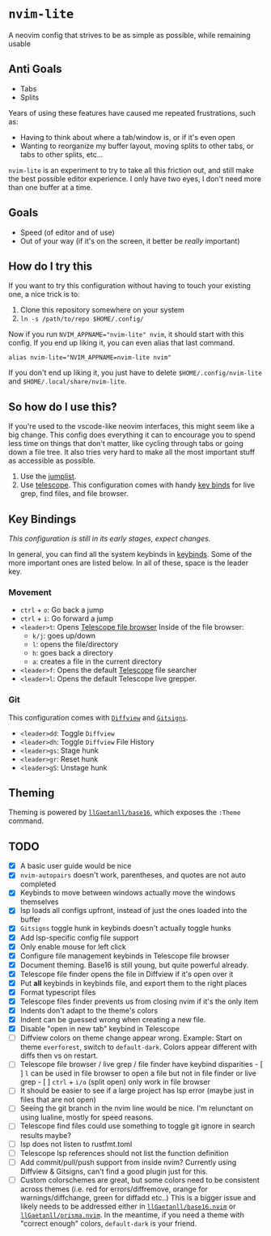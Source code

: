 # `nvim-lite`
A neovim config that strives to be as simple as possible, while remaining usable

## Anti Goals
- Tabs
- Splits

Years of using these features have caused me repeated frustrations, such as:
- Having to think about where a tab/window is, or if it's even open
- Wanting to reorganize my buffer layout, moving splits to other tabs, or tabs
to other splits, etc...

`nvim-lite` is an experiment to try to take all this friction out, and still
make the best possible editor experience. I only have two eyes, I don't need
more than one buffer at a time.

## Goals
- Speed (of editor and of use)
- Out of your way (if it's on the screen, it better be *really* important)

## How do I try this

If you want to try this configuration without having to touch your existing one,
a nice trick is to:

1. Clone this repository somewhere on your system
2. `ln -s /path/to/repo $HOME/.config/`

Now if you run `NVIM_APPNAME="nvim-lite" nvim`, it should start with this
config. If you end up liking it, you can even alias that last command.

```
alias nvim-lite="NVIM_APPNAME=nvim-lite nvim"
```

If you don't end up liking it, you just have to delete `$HOME/.config/nvim-lite`
and `$HOME/.local/share/nvim-lite`.

## So how do I use this?

If you're used to the vscode-like neovim interfaces, this might seem like a big
change. This config does everything it can to encourage you to spend less time
on things that don't matter, like cycling through tabs or going down a file
tree. It also tries very hard to make all the most important stuff as accessible
as possible.

1. Use the [jumplist](https://neovim.io/doc/user/motion.html#_8.-jumps).
2. Use [telescope](https://github.com/nvim-telescope/telescope.nvim). This
   configuration comes with handy [key binds](#key_bindings) for live grep, find
   files, and file browser.

## Key Bindings

*This configuration is still in its early stages, expect changes.*

In general, you can find all the system keybinds in
[keybinds](./lua/config/keybinds.lua). Some of the more important ones are
listed below. In all of these, space is the leader key.

### Movement

- `ctrl` + `o`: Go back a jump
- `ctrl` + `i`: Go forward a jump
- `<leader>t`: Opens [Telescope file browser](https://github.com/nvim-telescope/telescope-file-browser.nvim)
  Inside of the file browser:
  - `k/j`: goes up/down
  - `l`: opens the file/directory
  - `h`: goes back a directory
  - `a`: creates a file in the current directory
- `<leader>f`: Opens the default [Telescope](https://github.com/nvim-telescope/telescope.nvim) file searcher
- `<leader>l`: Opens the default Telescope live grepper.

### Git

This configuration comes with
[`Diffview`](https://github.com/sindrets/diffview.nvim/) and
[`Gitsigns`](https://github.com/lewis6991/gitsigns.nvim).

- `<leader>dd`: Toggle `Diffview`
- `<leader>dh`: Toggle `Diffview` File History
- `<leader>gs`: Stage hunk
- `<leader>gr`: Reset hunk
- `<leader>gS`: Unstage hunk

## Theming

Theming is powered by [`llGaetanll/base16`](https://github.com/llGaetanll/base16.nvim), which exposes the `:Theme` command.

## TODO
- [x] A basic user guide would be nice
- [x] `nvim-autopairs` doesn't work, parentheses, and quotes are not auto completed
- [x] Keybinds to move between windows actually move the windows themselves
- [x] lsp loads all configs upfront, instead of just the ones loaded into the buffer
- [x] `Gitsigns` toggle hunk in keybinds doesn't actually toggle hunks
- [x] Add lsp-specific config file support
- [x] Only enable mouse for left click
- [x] Configure file management keybinds in Telescope file browser 
- [x] Document theming. Base16 is still young, but quite powerful already.
- [x] Telescope file finder opens the file in Diffview if it's open over it
- [x] Put **all** keybinds in keybinds file, and export them to the right places
- [x] Format typescript files
- [x] Telescope files finder prevents us from closing nvim if it's the only item
- [x] Indents don't adapt to the theme's colors
- [x] Indent can be guessed wrong when creating a new file.
- [x] Disable "open in new tab" keybind in Telescope
- [ ] Diffview colors on theme change appear wrong.
      Example: Start on theme `everforest`, switch to `default-dark`. Colors
      appear different with diffs then vs on restart.
- [ ] Telescope file browser / live grep / file finder have keybind disparities
      - [ ] `l` can be used in file browser to open a file but not in file finder or
        live grep
      - [ ] `ctrl` + `i/o` (split open) only work in file browser
- [ ] It should be easier to see if a large project has lsp error (maybe just in
      files that are not open)
- [ ] Seeing the git branch in the nvim line would be nice.
      I'm relunctant on using lualine, mostly for speed reasons.
- [ ] Telescope find files could use something to toggle git ignore in search
      results maybe?
- [ ] lsp does not listen to rustfmt.toml
- [ ] Telescope lsp references should not list the function definition
- [ ] Add commit/pull/push support from inside nvim? Currently using Diffview &
      Gitsigns, can't find a good plugin just for this.
- [ ] Custom colorschemes are great, but some colors need to be consistent
      across themes (i.e. red for errors/diffremove, orange for
      warnings/diffchange, green for diffadd etc..) This is a bigger issue and
      likely needs to be addressed either in
      [`llGaetanll/base16.nvim`](https://github.com/llGaetanll/base16.nvim) or
      [`llGaetanll/prisma.nvim`](https://github.com/llGaetanll/prisma.nvim). In
      the meantime, if you need a theme with "correct enough" colors,
      `default-dark` is your friend.
